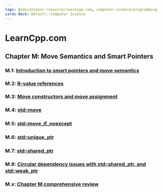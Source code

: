 ```yaml
---
tags: [educational-resource/learncpp-com, computer-science/programming-language/cpp, study-note] 
cards-deck: Default::Computer Science
---
```


# LearnCpp.com

## Chapter M꞉ Move Semantics and Smart Pointers

### M.1: [Introduction to smart pointers and move semantics](https://www.learncpp.com/cpp-tutorial/introduction-to-smart-pointers-move-semantics/)

### M.2: [R-value references](https://www.learncpp.com/cpp-tutorial/rvalue-references/)

### M.3: [Move constructors and move assignment](https://www.learncpp.com/cpp-tutorial/move-constructors-and-move-assignment/)

### M.4: [std꞉꞉move](https://www.learncpp.com/cpp-tutorial/stdmove/) 

### M.5: [std꞉꞉move_if_noexcept](https://www.learncpp.com/cpp-tutorial/stdmove_if_noexcept/) 

### M.6: [std꞉꞉unique_ptr](https://www.learncpp.com/cpp-tutorial/stdunique_ptr/) 

### M.7: [std꞉꞉shared_ptr](https://www.learncpp.com/cpp-tutorial/stdshared_ptr/) 

### M.8: [Circular dependency issues with std꞉꞉shared_ptr, and std꞉꞉weak_ptr](https://www.learncpp.com/cpp-tutorial/circular-dependency-issues-with-stdshared_ptr-and-stdweak_ptr/) 

### M.x: [Chapter M comprehensive review](https://www.learncpp.com/cpp-tutorial/chapter-m-comprehensive-review/)
